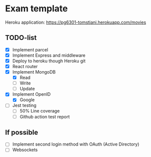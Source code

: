 # Exam template

Heroku application: https://pg6301-tomstiani.herokuapp.com/movies

## TODO-list

- [x] Implement parcel
- [x] Implement Express and middleware
- [x] Deploy to heroku though Heroku git
- [x] React router
- [x] Implement MongoDB
  - [x] Read
  - [ ] Write
  - [ ] Update
- [x] Implement OpenID
  - [x] Google
- [ ] Jest testing
  - [ ] 50% Line coverage
  - [ ] Github action test report

## If possible

- [ ] Implement second login method with OAuth (Active Directory)
- [ ] Websockets
